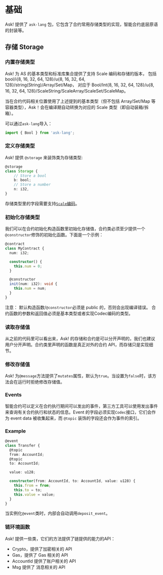 # 基础

Ask! 提供了 `ask-lang` 包，它包含了合约常用存储类型的实现，智能合约底层原语的封装等。

## 存储 Storage

### 内置存储类型

Ask! 为 AS 的基本类型和标准库集合提供了支持 Scale 编码和存储的版本，
包括 bool/i{8, 16, 32, 64, 128}/u{8, 16, 32, 64, 128}/string(String)/Array/Set/Map，
对应于 Bool/Int{8, 16, 32, 64, 128}/u{8, 16, 32, 64, 128}/ScaleString/ScaleArray/ScaleSet/ScaleMap。

当在合约代码相关位置使用了上述提到的基本类型（但不包括 Array/Set/Map 等容器类型），Ask！会在编译期自动转换为对应的 Scale 类型（即自动装箱/拆箱）。

可以通过`ask-lang`导入：

```ts
import { Bool } from 'ask-lang';
```

### 定义存储类型

Ask! 提供 `@storage` 来装饰类为存储类型:

```ts
@storage
class Storage {
    // Store a bool
    b: bool;
    // Store a number
    n: i32,
}
```

存储类型里的字段需要支持[`Scale`编码](https://github.com/paritytech/parity-scale-codec)。

### 初始化存储类型

我们可以在合约初始化构造函数里初始化存储值，合约类必须至少提供一个`@constructor`修饰的初始化函数。下面是一个示例：

```ts
@contract
class MyContract {
  num: i32;

  constructor() {
    this.num = 0;
  }

  @constructor
  init(num: i32): void {
    this.num = num;
  }
}
```

注意： 默认构造函数/`@constructor`必须是 public 的，否则会出现编译错误。 合约函数的参数和返回值必须是基本类型或者实现Codec编码的类型。

### 读取存储值

从之前的代码里可以看出来，Ask! 的存储和合约是可以分开声明的，我们也建议用户分开声明。合约类里声明的函数是真正对外的合约 API，而存储只是实现细节。

### 修改存储值

Ask! 为`@message`方法提供了`mutates`属性，默认为`true`。当设置为`false`时，该方法会在运行时拒绝修改存储值。

<!-- TODO -->

### Events

智能合约可以定义在合约执行期间可以发出的事件，第三方工具可以使用发出事件来查询有关合约执行和状态的信息。Event 的字段必须实现`Codec`接口，它们会作为 event data 被收集起来，而 `@topic` 装饰的字段还会作为事件的索引。

### Example

```ts
@event
class Transfer {
  @topic
  from: AccountId;
  @topic
  to: AccountId;

  value: u128;

  constructor(from: AccountId, to: AccountId, value: u128) {
    this.from = from;
    this.to = to;
    this.value = value;
  }
}
```

当实例化`@event`类时，内部会自动调用`deposit_event`。

### 链环境函数

Ask! 提供一些类，它们的方法提供了链提供的能力的API：

- Crypto，提供了加密相关的 API
- Gas，提供了 Gas 相关的 API
- AccountId 提供了账户相关的 API
- Msg 提供了 消息相关的 API
